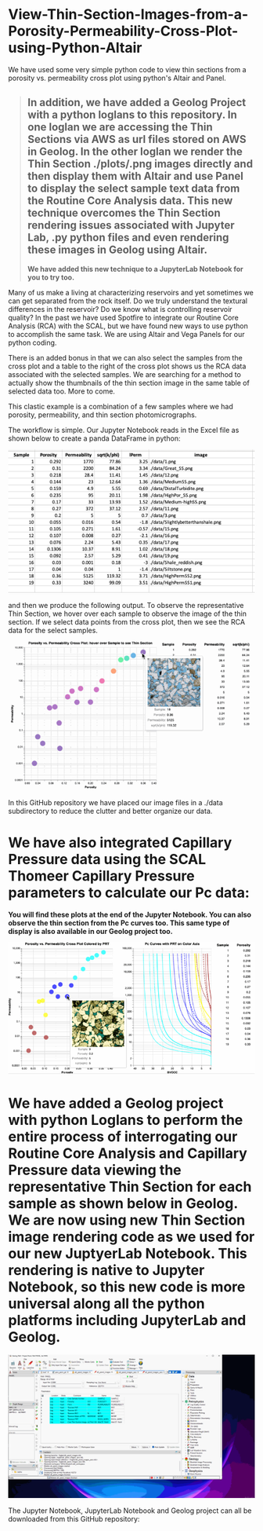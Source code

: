 # View-Thin-Section-Images-from-a-Porosity-Permeability-Cross-Plot-using-Python-Altair
We have used some very simple python code to view thin sections from a porosity vs. permeability cross plot using python's Altair and Panel.

>
>## In addition, we have added a Geolog Project with a python loglans to this repository. In one loglan we are accessing the Thin Sections via AWS as url files stored on AWS in Geolog. In the other loglan we render the Thin Section ./plots/.png images directly and then display them with Altair and use Panel to display the select sample text data from the Routine Core Analysis data. This new technique overcomes the Thin Section rendering issues associated with Jupyter Lab, .py python files and even rendering these images in Geolog using Altair.
>
>**We have added this new technique to a JupyterLab Notebook for you to try too.** 

Many of us make a living at characterizing reservoirs and yet sometimes we can get separated from the rock itself. Do we truly understand the textural differences in the reservoir? Do we know what is controlling reservoir quality? In the past we have used Spotfire to integrate our Routine Core Analysis (RCA) with the SCAL, but we have found new ways to use python to accomplish the same task. We are using Altair and Vega Panels for our python coding. 

There is an added bonus in that we can also select the samples from the cross plot and a table to the right of the cross plot shows us the RCA data associated with the selected samples. We are searching for a method to actually show the thumbnails of the thin section image in the same table of selected data too. More to come. 

This clastic example is a combination of a few samples where we had porosity, permeability, and thin section photomicrographs. 

The workflow is simple. Our Jupyter Notebook reads in the Excel file as shown below to create a panda DataFrame in python: 

![Geolog_Image](Excel.png)

and then we produce the following output. To observe the representative Thin Section, we hover over each sample to observe the image of the thin section. If we select data points from the cross plot, then we see the RCA data for the select samples.

![Geolog_Image](sqrt_k_phi.gif)

In this GitHub repository we have placed our image files in a ./data subdirectory to reduce the clutter and better organize our data.

# We have also integrated Capillary Pressure data using the SCAL Thomeer Capillary Pressure parameters to calculate our Pc data:
**You will find these plots at the end of the Jupyter Notebook. You can also observe the thin section from the Pc curves too. This same type of display is also available in our Geolog project too.**

![Geolog_Image](k-phi_with_Pc_ts.gif)

# We have added a Geolog project with python Loglans to perform the entire process of interrogating our Routine Core Analysis and Capillary Pressure data viewing the representative Thin Section for each sample as shown below in Geolog. We are now using new Thin Section image rendering code as we used for our new JuptyerLab Notebook. This rendering is native to Jupyter Notebook, so this new code is more universal along all the python platforms including JupyterLab and Geolog. 

![Geolog_Image](k-phi_with_Pc_ts_Geolog.gif)

The Jupyter Notebook, JupyterLab Notebook and Geolog project can all be downloaded from this GitHub repository:



